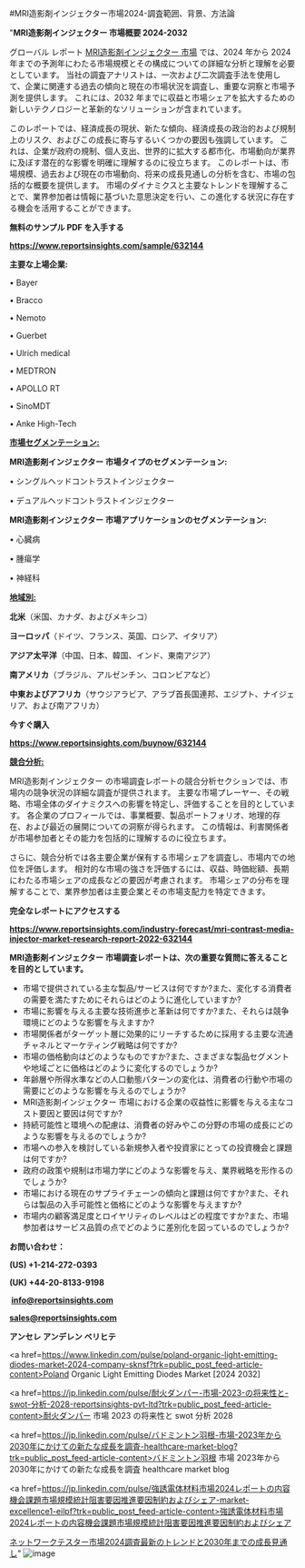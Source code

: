 #MRI造影剤インジェクター市場2024-調査範囲、背景、方法論

"<strong>MRI造影剤インジェクター 市場概要 2024-2032</strong>

グローバル レポート <a href=https://www.reportsinsights.com/sample/632144>MRI造影剤インジェクター 市場</a> では、2024 年から 2024 年までの予測年にわたる市場規模とその構成についての詳細な分析と理解を必要としています。 当社の調査アナリストは、一次および二次調査手法を使用して、企業に関連する過去の傾向と現在の市場状況を調査し、重要な洞察と市場予測を提供します。 これには、2032 年までに収益と市場シェアを拡大​​するための新しいテクノロジーと革新的なソリューションが含まれています。

このレポートでは、経済成長の現状、新たな傾向、経済成長の政治的および規制上のリスク、およびこの成長に寄与するいくつかの要因も強調しています。 これは、企業が政府の規制、個人支出、世界的に拡大する都市化、市場動向が業界に及ぼす潜在的な影響を明確に理解するのに役立ちます。 このレポートは、市場規模、過去および現在の市場動向、将来の成長見通しの分析を含む、市場の包括的な概要を提供します。 市場のダイナミクスと主要なトレンドを理解することで、業界参加者は情報に基づいた意思決定を行い、この進化する状況に存在する機会を活用することができます。

<strong><b>無料のサンプル PDF を入手する</b></strong>

<a href=https://www.reportsinsights.com/sample/632144><strong><u>https://www.reportsinsights.com/sample/632144</u></strong></a>

<strong>主要な上場企業:</strong>

• Bayer

• Bracco

• Nemoto

• Guerbet

• Ulrich medical

• MEDTRON

• APOLLO RT

• SinoMDT

• Anke High-Tech

<strong><u>市場セグメンテーション</u></strong><strong><u>:</u></strong>

<strong>MRI造影剤インジェクター 市場タイプのセグメンテーション:</strong>

• シングルヘッドコントラストインジェクター

• デュアルヘッドコントラストインジェクター

<strong>MRI造影剤インジェクター 市場アプリケーションのセグメンテーション:</strong>

• 心臓病

• 腫瘍学

• 神経科

<strong><u>地域別</u></strong><strong><u>:</u></strong>

<strong>北米</strong>（米国、カナダ、およびメキシコ）

<strong>ヨーロッパ</strong>（ドイツ、フランス、英国、ロシア、イタリア）

<strong>アジア太平洋</strong>（中国、日本、韓国、インド、東南アジア）

<strong>南アメリカ</strong>（ブラジル、アルゼンチン、コロンビアなど）

<strong>中東およびアフリカ</strong>（サウジアラビア、アラブ首長国連邦、エジプト、ナイジェリア、および南アフリカ）

<strong>今すぐ購入</strong>

<a href=https://www.reportsinsights.com/buynow/632144><strong><u>https://www.reportsinsights.com/buynow/632144</u></strong></a>

<strong><u>競合分析:</u></strong>

MRI造影剤インジェクター の市場調査レポートの競合分析セクションでは、市場内の競争状況の詳細な調査が提供されます。 主要な市場プレーヤー、その戦略、市場全体のダイナミクスへの影響を特定し、評価することを目的としています。 各企業のプロフィールでは、事業概要、製品ポートフォリオ、地理的存在、および最近の展開についての洞察が得られます。 この情報は、利害関係者が市場参加者とその能力を包括的に理解するのに役立ちます。

さらに、競合分析では各主要企業が保有する市場シェアを調査し、市場内での地位を評価します。 相対的な市場の強さを評価するには、収益、時価総額、長期にわたる市場シェアの成長などの要因が考慮されます。 市場シェアの分布を理解することで、業界参加者は主要企業とその市場支配力を特定できます。

<strong>完全なレポートにアクセスする</strong>

<a href=https://www.reportsinsights.com/industry-forecast/mri-contrast-media-injector-market-research-report-2022-632144><strong><u><b>https://www.reportsinsights.com/industry-forecast/mri-contrast-media-injector-market-research-report-2022-632144</b></u></strong></a>

<strong><b>MRI造影剤インジェクター 市場調査レポートは、次の重要な質問に答えることを目的としています。</b></strong>
<ul>
  <li>市場で提供されている主な製品/サービスは何ですか?また、変化する消費者の需要を満たすためにそれらはどのように進化していますか?</li>
  <li>市場に影響を与える主要な技術進歩と革新は何ですか?また、それらは競争環境にどのような影響を与えますか?</li>
  <li>市場関係者がターゲット層に効果的にリーチするために採用する主要な流通チャネルとマーケティング戦略は何ですか?</li>
  <li>市場の価格動向はどのようなものですか?また、さまざまな製品セグメントや地域ごとに価格はどのように変化するのでしょうか?</li>
  <li>年齢層や所得水準などの人口動態パターンの変化は、消費者の行動や市場の需要にどのような影響を与えるのでしょうか?</li>
  <li>MRI造影剤インジェクター 市場における企業の収益性に影響を与える主なコスト要因と要因は何ですか?</li>
  <li>持続可能性と環境への配慮は、消費者の好みやこの分野の市場の成長にどのような影響を与えるのでしょうか?</li>
  <li>市場への参入を検討している新規参入者や投資家にとっての投資機会と課題は何ですか?</li>
  <li>政府の政策や規制は市場力学にどのような影響を与え、業界戦略を形作るのでしょうか?</li>
  <li>市場における現在のサプライチェーンの傾向と課題は何ですか?また、それらは製品の入手可能性と価格にどのような影響を与えますか?</li>
  <li>市場内の顧客満足度とロイヤリティのレベルはどの程度ですか?また、市場参加者はサービス品質の点でどのように差別化を図っているのでしょうか?</li>
</ul>
<strong>お問い合わせ：</strong>

<strong>(US) +1-214-272-0393</strong>

<strong>(UK) +44-20-8133-9198</strong>

<strong> </strong><a href=info@reportsinsights.com><strong><u>info@reportsinsights.com</u></strong></a>

<a href=sales@reportsinsights.com><strong><u>sales@reportsinsights.com</u></strong></a>

<strong>アンセレ アンデレン ベリヒテ</strong>

<a href=https://www.linkedin.com/pulse/poland-organic-light-emitting-diodes-market-2024-company-sknsf?trk=public_post_feed-article-content>Poland Organic Light Emitting Diodes Market [2024 2032]</a>

<a href=https://jp.linkedin.com/pulse/耐火ダンパー-市場-2023-の将来性と-swot-分析-2028-reportsinsights-pvt-ltd?trk=public_post_feed-article-content>耐火ダンパー 市場 2023 の将来性と swot 分析 2028</a>

<a href=https://jp.linkedin.com/pulse/バドミントン羽根-市場-2023年から2030年にかけての新たな成長を調査-healthcare-market-blog?trk=public_post_feed-article-content>バドミントン羽根 市場 2023年から2030年にかけての新たな成長を調査 healthcare market blog</a>

<a href=https://jp.linkedin.com/pulse/強誘電体材料市場2024レポートの内容機会課題市場規模統計阻害要因推進要因制約およびシェア-market-excellence1-eilpf?trk=public_post_feed-article-content>強誘電体材料市場2024レポートの内容機会課題市場規模統計阻害要因推進要因制約およびシェア</a>

<a href=https://www.linkedin.com/pulse/ネットワークテスター市場2024調査最新のトレンドと2030年までの成長見通し-infopulse-daily-360-nz9hf/>ネットワークテスター市場2024調査最新のトレンドと2030年までの成長見通し</a>"
![image](https://github.com/ahaan12367/RIMarket24/assets/158471582/204511f0-f13b-4452-842c-86b72380ed72)
